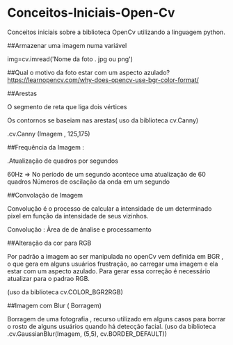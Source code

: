 # Conceitos-Iniciais-Open-Cv
Conceitos iniciais sobre a biblioteca OpenCv utilizando a linguagem python.


##Armazenar uma imagem numa variável

img=cv.imread('Nome da foto . jpg ou png')

##Qual o motivo da foto estar com um aspecto azulado?
https://learnopencv.com/why-does-opencv-use-bgr-color-format/ 

##Arestas

O segmento de reta que liga dois vértices 

Os contornos se baseiam nas arestas( uso da biblioteca cv.Canny)

.cv.Canny (Imagem , 125,175)

##Frequência da Imagem :

.Atualização de quadros por segundos 

60Hz => No período de um segundo acontece uma atualização de 60 quadros
Números de oscilação da onda em um segundo

##Convolação de Imagem

Convolução é o processo de calcular a intensidade de um determinado pixel em função da intensidade de seus vizinhos. 

Convolução : Àrea de de ánalise e processamento

##Alteração da cor para RGB

Por padrão a imagem ao ser manipulada no openCv vem definida em BGR , o que gera em alguns usuários frustração, ao carregar uma imagem e ela estar com um aspecto azulado. Para gerar essa correção é necessário atualizar para o padrao RGB.

(uso da biblioteca cv.COLOR_BGR2RGB)


##Imagem com Blur ( Borragem)

Borragem de uma fotografia , recurso utilizado em alguns casos para borrar o rosto de alguns usuários quando há detecção facial.
(uso da biblioteca .cv.GaussianBlur(Imagem, (5,5), cv.BORDER_DEFAULT))
